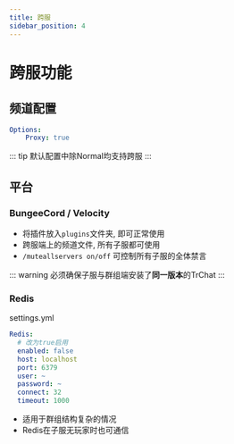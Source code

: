 ```yaml
---
title: 跨服
sidebar_position: 4
---
```


# 跨服功能

## 频道配置

```yaml
Options:
    Proxy: true
```

::: tip
默认配置中除Normal均支持跨服
:::

## 平台

### BungeeCord / Velocity

* 将插件放入`plugins`文件夹, 即可正常使用
* 跨服端上的频道文件, 所有子服都可使用
* `/muteallservers on/off` 可控制所有子服的全体禁言

::: warning
必须确保子服与群组端安装了**同一版本**的TrChat
:::

### Redis

settings.yml
```yaml
Redis:
  # 改为true启用
  enabled: false
  host: localhost
  port: 6379
  user: ~
  password: ~
  connect: 32
  timeout: 1000
```

* 适用于群组结构复杂的情况
* Redis在子服无玩家时也可通信